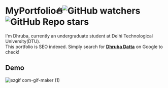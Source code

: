 # MyPortfolio🔥![GitHub watchers](https://img.shields.io/github/watchers/dhruba-datta/MyPortfolio?style=social) ![GitHub Repo stars](https://img.shields.io/github/stars/dhruba-datta/MyPortfolio?style=social)

I'm Dhruba, currently an undergraduate student at Delhi Technological University(DTU).\
This portfolio is SEO indexed. Simply search for **[Dhruba Datta](https://www.google.com/search?client=opera&q=dhruba+datta&sourceid=opera&ie=UTF-8&oe=UTF-8)** on Google to check!

## Demo
![ezgif com-gif-maker (1)](https://user-images.githubusercontent.com/74358627/150762732-1f411f39-1032-4e9a-970b-0d352eb71e43.gif)
